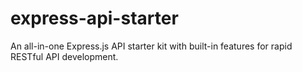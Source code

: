 # express-api-starter
An all-in-one Express.js API starter kit with built-in features for rapid RESTful API development.
